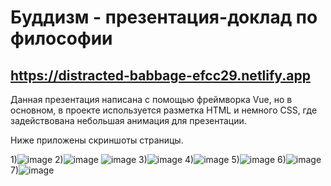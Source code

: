 # Буддизм - презентация-доклад по философии
## https://distracted-babbage-efcc29.netlify.app
Данная презентация написана с помощью фреймворка Vue, но в основном, в проекте используется разметка HTML и немного CSS, где задействована небольшая анимация для презентации.

Ниже приложены скриншоты страницы.

1)![image](https://user-images.githubusercontent.com/87518745/158056762-2cee6dd4-5850-4d3b-8adc-ff27b5633b22.png)
2)![image](https://user-images.githubusercontent.com/87518745/158056776-c0b8c509-f355-4625-964d-9c7ead463b1c.png)
![image](https://user-images.githubusercontent.com/87518745/158056783-b610521a-44f5-4b8b-853c-27e863f69253.png)
3)![image](https://user-images.githubusercontent.com/87518745/158056807-c10a49d1-a1c2-4a3b-993f-537600cbf984.png)
4)![image](https://user-images.githubusercontent.com/87518745/158056817-2c697723-f817-400f-b6f7-dcf1ab7c067b.png)
5)![image](https://user-images.githubusercontent.com/87518745/158056828-92a59994-8891-43ef-90f5-f72d3bbbeb96.png)
6)![image](https://user-images.githubusercontent.com/87518745/158056834-8f9bd5e9-4540-49d7-84b1-b6dd308a2fac.png)
7)![image](https://user-images.githubusercontent.com/87518745/158056847-5052ae2d-1f6e-4703-986f-e9c031ff8d5b.png)
